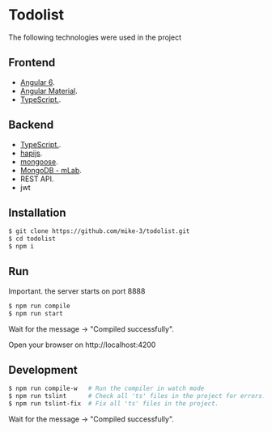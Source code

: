 # Todolist

The following technologies were used in the project

## Frontend

- [Angular 6](https://angular.io/).
- [Angular Material](https://material.angular.io/).
- [TypeScript.](https://www.typescriptlang.org/).

## Backend

- [TypeScript.](https://www.typescriptlang.org/).
- [hapijs](https://hapijs.com/).
- [mongoose](https://mongoosejs.com/).
- [MongoDB - mLab](https://mlab.com).
- REST API.
- jwt

## Installation

```sh
$ git clone https://github.com/mike-3/todolist.git
$ cd todolist
$ npm i
```

## Run

Important. the server starts on port 8888

```sh
$ npm run compile
$ npm run start
```
Wait for the message -> "Compiled successfully".

Open your browser on http://localhost:4200

## Development

```sh
$ npm run compile-w   # Run the compiler in watch mode
$ npm run tslint      # Check all 'ts' files in the project for errors.
$ npm run tslint-fix  # Fix all 'ts' files in the project.

```
Wait for the message -> "Compiled successfully".
